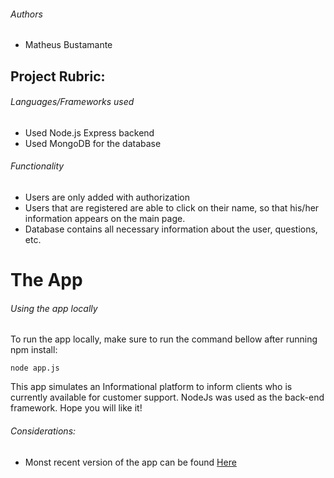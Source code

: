 ###### Authors
* Matheus Bustamante

## Project Rubric:

###### Languages/Frameworks used 
*  Used Node.js Express backend
*  Used MongoDB for the database

###### Functionality
*  Users are only added with authorization
*  Users that are registered are able to click on their name, so that his/her information appears on the main page.
*  Database contains all necessary information about the user, questions, etc.


# The App

###### Using the app locally

To run the app locally, make sure to run the command bellow after running npm install:
```
node app.js
```

This app simulates an Informational platform to inform clients who is currently available for customer support. NodeJs was used as the back-end framework. Hope you will like it!

###### Considerations:

* Monst recent version of the app can be found [Here](https://hidden-cliffs-29992.herokuapp.com/timeclock)